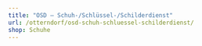 ```yaml
---
title: "OSD – Schuh-/Schlüssel-/Schilderdienst"
url: /otterndorf/osd-schuh-schluessel-schilderdienst/
shop: Schuhe
---
```

